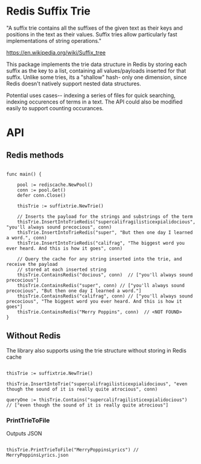 # Redis Suffix Trie

"A suffix trie contains all the suffixes of the given text as their keys and positions in the text as their values. Suffix tries allow particularly fast implementations of string operations."

https://en.wikipedia.org/wiki/Suffix_tree

This package implements the trie data structure in Redis by storing each suffix as the key to a list, containing all values/payloads inserted for that suffix. Unlike some tries, its a "shallow" hash- only one dimension, since Redis doesn't natively support nested data structures. 

Potential uses cases-- indexing a series of files for quick searching, indexing occurences of terms in a text. The API could also be modified easily to support counting occurances. 

# API

## Redis methods

```golang

func main() {

	pool := rediscache.NewPool()
	conn := pool.Get()
	defer conn.Close()

    thisTrie := suffixtrie.NewTrie()
    
    // Inserts the payload for the strings and substrings of the term
    thisTrie.InsertIntoTrieRedis("supercalifragilisticexpialidocious", "you'll always sound precocious", conn)
    thisTrie.InsertIntoTrieRedis("super", "But then one day I learned a word.", conn)
    thisTrie.InsertIntoTrieRedis("califrag", "The biggest word you ever heard. And this is how it goes", conn)

    // Query the cache for any string inserted into the trie, and receive the payload
    // stored at each inserted string  
    thisTrie.ContainsRedis("docious", conn)  // ["you'll always sound precocious"]
    thisTrie.ContainsRedis("super", conn) // ["you'll always sound precocious", "But then one day I learned a word."]
    thisTrie.ContainsRedis("califrag", conn) // ["you'll always sound precocious", "The biggest word you ever heard. And this is how it goes"]
    thisTrie.ContainsRedis("Merry Poppins", conn)  // <NOT FOUND>
}
```

## Without Redis

The library also supports using the trie structure without storing in Redis cache 

```golang

thisTrie := suffixtrie.NewTrie()

thisTrie.InsertIntoTrie("supercalifragilisticexpialidocious", "even though the sound of it is really quite atrocious", conn)

queryOne := thisTrie.Contains("supercalifragilisticexpialidocious")  // ["even though the sound of it is really quite atrocious"]

```

### PrintTrieToFile

Outputs JSON

```golang

thisTrie.PrintTrieToFile("MerryPoppinsLyrics") // MerryPoppinsLyrics.json

```
